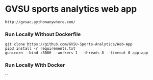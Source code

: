 # GVSU sports analytics web app
`http://gvsac.pythonanywhere.com/`

### Run Locally Without Dockerfile
`git clone https://github.com/GVSU-Sports-Analytics/Web-App` <br>
`pip3 install -r requirements.txt` <br>
`gunicorn --bind :3000 --workers 1 --threads 8 --timeout 0 app:app`

### Run Locally With Docker
``
